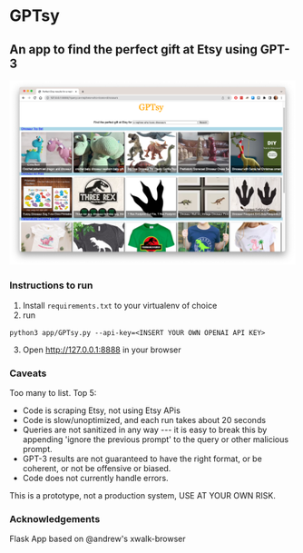 # GPTsy
## An app to find the perfect gift at Etsy using GPT-3

![GPTsy is awesome!](/app/assets/images/gptsy_demo.png)

 ### Instructions to run

 1. Install `requirements.txt` to your virtualenv of choice
 2. run
 ```
 python3 app/GPTsy.py --api-key=<INSERT YOUR OWN OPENAI API KEY>
 ```
 3. Open http://127.0.0.1:8888 in your browser 


### Caveats
Too many to list. Top 5:
* Code is scraping Etsy, not using Etsy APis
* Code is slow/unoptimized, and each run takes about 20 seconds
* Queries are not sanitized in any way --- it is easy to break this by appending 'ignore the previous prompt' to the query or other malicious prompt.
* GPT-3 results are not guaranteed to have the right format, or be coherent, or not be offensive or biased.
* Code does not currently handle errors.

This is a prototype, not a production system, USE AT YOUR OWN RISK.

### Acknowledgements
Flask App based on @andrew's xwalk-browser